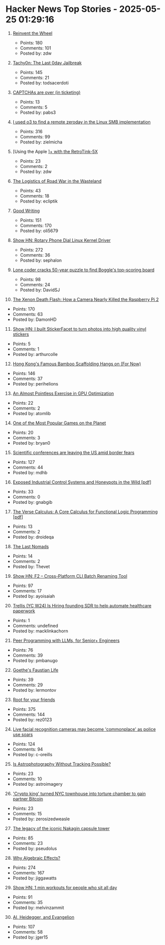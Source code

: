 # Hacker News Top Stories - 2025-05-25 01:29:16

1. [Reinvent the Wheel](https://endler.dev/2025/reinvent-the-wheel/)
   - Points: 180
   - Comments: 101
   - Posted by: zdw

2. [Tachy0n: The Last 0day Jailbreak](https://blog.siguza.net/tachy0n/)
   - Points: 145
   - Comments: 21
   - Posted by: todsacerdoti

3. [CAPTCHAs are over (in ticketing)](https://behind.pretix.eu/2025/05/23/captchas-are-over/)
   - Points: 13
   - Comments: 5
   - Posted by: pabs3

4. [I used o3 to find a remote zeroday in the Linux SMB implementation](https://sean.heelan.io/2025/05/22/how-i-used-o3-to-find-cve-2025-37899-a-remote-zeroday-vulnerability-in-the-linux-kernels-smb-implementation/)
   - Points: 316
   - Comments: 99
   - Posted by: zielmicha

5. [Using the Apple ][+ with the RetroTink-5X](https://nicole.express/2025/apple-ii-more-like-apple-5x.html)
   - Points: 23
   - Comments: 2
   - Posted by: zdw

6. [The Logistics of Road War in the Wasteland](https://acoup.blog/2025/05/23/collections-the-logistics-of-road-war-in-the-wasteland/)
   - Points: 43
   - Comments: 18
   - Posted by: ecliptik

7. [Good Writing](https://paulgraham.com/goodwriting.html)
   - Points: 151
   - Comments: 170
   - Posted by: oli5679

8. [Show HN: Rotary Phone Dial Linux Kernel Driver](https://gitlab.com/sephalon/rotary_dial_kmod)
   - Points: 272
   - Comments: 36
   - Posted by: sephalon

9. [Lone coder cracks 50-year puzzle to find Boggle's top-scoring board](https://www.ft.com/content/0ab64ced-1ed1-466d-acd3-78510d10c3a1)
   - Points: 98
   - Comments: 24
   - Posted by: DavidSJ

10. [The Xenon Death Flash: How a Camera Nearly Killed the Raspberry Pi 2](https://magnus919.com/2025/05/the-xenon-death-flash-how-a-camera-nearly-killed-the-raspberry-pi-2/)
   - Points: 170
   - Comments: 63
   - Posted by: DamonHD

11. [Show HN: I built StickerFacet to turn photos into high quality vinyl stickers](https://stickerfacet.com)
   - Points: 5
   - Comments: 1
   - Posted by: arthurcolle

12. [Hong Kong's Famous Bamboo Scaffolding Hangs on (For Now)](https://www.nytimes.com/2025/05/24/world/asia/hongkong-bamboo-scaffolding.html)
   - Points: 146
   - Comments: 37
   - Posted by: perihelions

13. [An Almost Pointless Exercise in GPU Optimization](https://blog.speechmatics.com/pointless-gpu-optimization-exercise)
   - Points: 22
   - Comments: 2
   - Posted by: atomlib

14. [One of the Most Popular Games on the Planet](https://kotaku.com/grow-a-garden-roblox-5-million-active-users-record-pc-1851781824)
   - Points: 20
   - Comments: 3
   - Posted by: bryan0

15. [Scientific conferences are leaving the US amid border fears](https://www.nature.com/articles/d41586-025-01636-5)
   - Points: 127
   - Comments: 44
   - Posted by: mdhb

16. [Exposed Industrial Control Systems and Honeypots in the Wild [pdf]](https://gsmaragd.github.io/publications/EuroSP2025-ICS/EuroSP2025-ICS.pdf)
   - Points: 33
   - Comments: 0
   - Posted by: gnabgib

17. [The Verse Calculus: A Core Calculus for Functional Logic Programming [pdf]](https://simon.peytonjones.org/assets/pdfs/verse-March23.pdf)
   - Points: 13
   - Comments: 2
   - Posted by: droideqa

18. [The Last Nomads](https://www.thedial.world/articles/news/issue-28/georgia-adjara-highlands-nomads)
   - Points: 14
   - Comments: 2
   - Posted by: Thevet

19. [Show HN: F2 – Cross-Platform CLI Batch Renaming Tool](https://github.com/ayoisaiah/f2)
   - Points: 97
   - Comments: 17
   - Posted by: ayoisaiah

20. [Trellis (YC W24) Is Hiring founding SDR to help automate healthcare paperwork](https://www.ycombinator.com/companies/trellis/jobs/7Ru1X1P-founding-sdr)
   - Points: 1
   - Comments: undefined
   - Posted by: macklinkachorn

21. [Peer Programming with LLMs, for Senior+ Engineers](https://pmbanugo.me/blog/peer-programming-with-llms)
   - Points: 76
   - Comments: 39
   - Posted by: pmbanugo

22. [Goethe's Faustian Life](https://www.commonwealmagazine.org/goethe-mitchell-wilson-faust-johann-biography)
   - Points: 39
   - Comments: 29
   - Posted by: lermontov

23. [Root for your friends](https://josephthacker.com/personal/2025/05/13/root-for-your-friends.html)
   - Points: 375
   - Comments: 144
   - Posted by: rez0123

24. [Live facial recognition cameras may become 'commonplace' as police use soars](https://www.theguardian.com/technology/2025/may/24/police-live-facial-recognition-cameras-england-and-wales)
   - Points: 124
   - Comments: 94
   - Posted by: c-oreills

25. [Is Astrophotography Without Tracking Possible?](https://astroimagery.com/astrophotography/heres-how-to-do-astrophotography-without-tracking/)
   - Points: 23
   - Comments: 10
   - Posted by: astroimagery

26. ['Crypto king' turned NYC townhouse into torture chamber to gain partner Bitcoin](https://www.nbcnewyork.com/new-york-city/manhattan-crypto-kidnapping-torture-bitcoin-password/6277345/)
   - Points: 23
   - Comments: 15
   - Posted by: zerosizedweasle

27. [The legacy of the iconic Nakagin capsule tower](https://www.designboom.com/architecture/moma-nakagin-capsule-tower-exhibition-many-lives-museum-modern-art-new-york-05-23-2025/)
   - Points: 85
   - Comments: 23
   - Posted by: pseudolus

28. [Why Algebraic Effects?](https://antelang.org/blog/why_effects/)
   - Points: 274
   - Comments: 167
   - Posted by: jiggawatts

29. [Show HN: 1 min workouts for people who sit all day](https://shortreps.com)
   - Points: 91
   - Comments: 35
   - Posted by: melvinzammit

30. [AI, Heidegger, and Evangelion](https://fakepixels.substack.com/p/ai-heidegger-and-evangelion)
   - Points: 107
   - Comments: 58
   - Posted by: jger15

